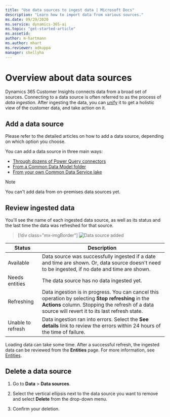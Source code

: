 ```yaml
---
title: "Use data sources to ingest data | Microsoft Docs"
description: "Learn how to import data from various sources."
ms.date: 09/29/2020
ms.service: dynamics-365-ai
ms.topic: "get-started-article"
ms.assetid: 
author: m-hartmann
ms.author: mhart
ms.reviewer: adkuppa
manager: shellyha
---
```


# Overview about data sources

Dynamics 365 Customer Insights connects data from a broad set of sources. Connecting to a data source is often referred to as the process of *data ingestion*. After ingesting the data, you can [unify](data-unification.md) it to get a holistic view of the customer data, and take action on it.

## Add a data source

Please refer to the detailed articles on how to add a data source, depending on which option you choose.

You can add a data source in three main ways:

- [Through dozens of Power Query connectors](connect-power-query.md)
- [From a Common Data Model folder](connect-common-data-model.md)
- [From your own Common Data Service lake](connect-common-data-service-lake.md)

> [!NOTE]
> You can't add data from on-premises data sources yet.

## Review ingested data

You'll see the name of each ingested data source, as well as its status and the last time the data was refreshed for that source.

> [!div class="mx-imgBorder"]
> ![Data source added](media/configure-data-datasource-added.png "Data source added")

|Status  |Description  |
|---------|---------|
|Available   |Data source was successfully ingested if a date and time are shown. Or, data source doesn't need to be ingested, if no date and time are shown.          |
|Needs entities   |The data source has no data ingested yet.         |
|Refreshing    |Data ingestion is in progress. You can cancel this operation by selecting **Stop refreshing** in the **Actions** column. Stopping the refresh of a data source will revert it to its last refresh state.       |
|Unable to refresh     |Data ingestion ran into errors. Select the **See details** link to review the errors within 24 hours of the time of failure.         |

Loading data can take some time. After a successful refresh, the ingested data can be reviewed from the **Entities** page. For more information, see [Entities](entities.md).

## Delete a data source

1. Go to **Data** > **Data sources**.

2. Select the vertical ellipsis next to the data source you want to remove and select **Delete** from the drop-down menu.

3. Confirm your deletion.

